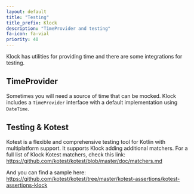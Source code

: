```yaml
---
layout: default
title: "Testing"
title_prefix: Klock
description: "TimeProvider and testing"
fa-icon: fa-vial
priority: 40
---
```


Klock has utilities for providing time and there are some integrations for testing.

## TimeProvider

Sometimes you will need a source of time that can be mocked. Klock includes a `TimeProvider` interface with a default implementation using `DateTime`.

## Testing & Kotest

Kotest is a flexible and comprehensive testing tool for Kotlin with multiplatform support.
It supports Klock adding additional matchers. For a full list of Klock Kotest matchers, check this link:
<https://github.com/kotest/kotest/blob/master/doc/matchers.md>

And you can find a sample here: <https://github.com/kotest/kotest/tree/master/kotest-assertions/kotest-assertions-klock>

